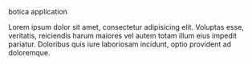 botica application

Lorem ipsum dolor sit amet, consectetur adipisicing elit. Voluptas esse, veritatis, reiciendis harum maiores vel autem totam illum eius impedit pariatur. Doloribus quis iure laboriosam incidunt, optio provident ad doloremque.